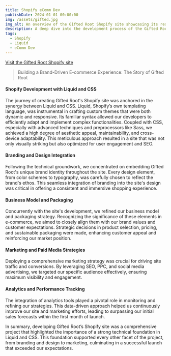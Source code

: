 ```yaml
---
title: Shopify eComm Dev
publishDate: 2024-01-01 00:00:00
img: /assets/gifted.jpg
img_alt: An overview of the Gifted Root Shopify site showcasing its responsive design and custom user interface elements.
description: A deep dive into the development process of the Gifted Root Shopify site, focusing on the integration of Liquid and CSS for custom themes, dynamic content rendering, and a seamless user experience. This case study also explores the strategic approach to branding, design, business modeling, and marketing that contributed to surpassing the forecasted goals in the first month of launch.
tags:
  - Shopify
  - Liquid
  - eComm Dev
---
```


<a href="https://giftedroot.com/">Visit the Gifted Root Shopify site</a>

> Building a Brand-Driven E-commerce Experience: The Story of Gifted Root

#### Shopify Development with Liquid and CSS

The journey of creating Gifted Root's Shopify site was anchored in the synergy between Liquid and CSS. Liquid, Shopify’s own templating language, was instrumental in crafting custom themes that were both dynamic and responsive. Its familiar syntax allowed our developers to efficiently adapt and implement complex functionalities. Coupled with CSS, especially with advanced techniques and preprocessors like Sass, we achieved a high degree of aesthetic appeal, maintainability, and cross-device adaptability. This meticulous approach resulted in a site that was not only visually striking but also optimized for user engagement and SEO.

#### Branding and Design Integration

Following the technical groundwork, we concentrated on embedding Gifted Root's unique brand identity throughout the site. Every design element, from color schemes to typography, was carefully chosen to reflect the brand's ethos. This seamless integration of branding into the site's design was critical in offering a consistent and immersive shopping experience.

#### Business Model and Packaging

Concurrently with the site's development, we refined our business model and packaging strategy. Recognizing the significance of these elements in e-commerce, we aimed to closely align them with our brand values and customer expectations. Strategic decisions in product selection, pricing, and sustainable packaging were made, enhancing customer appeal and reinforcing our market position.

#### Marketing and Paid Media Strategies

Deploying a comprehensive marketing strategy was crucial for driving site traffic and conversions. By leveraging SEO, PPC, and social media advertising, we targeted our specific audience effectively, ensuring maximum visibility and engagement.

#### Analytics and Performance Tracking

The integration of analytics tools played a pivotal role in monitoring and refining our strategies. This data-driven approach helped us continuously improve our site and marketing efforts, leading to surpassing our initial sales forecasts within the first month of launch.

In summary, developing Gifted Root’s Shopify site was a comprehensive project that highlighted the importance of a strong technical foundation in Liquid and CSS. This foundation supported every other facet of the project, from branding and design to marketing, culminating in a successful launch that exceeded our expectations.
